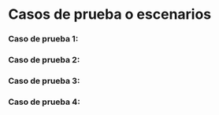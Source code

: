 # Casos de prueba o escenarios




### Caso de prueba 1: 



### Caso de prueba 2:



### Caso de prueba 3: 



### Caso de prueba 4:
